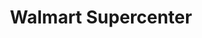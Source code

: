 ---
title: "Walmart Supercenter"
url: /columbia/walmart-supercenter-grindstone-parkway/
shop: supermarket
---